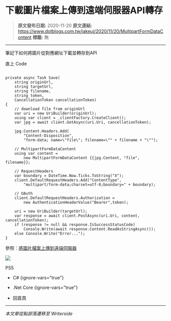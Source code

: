 # 下載圖片檔案上傳到遠端伺服器API轉存

> **原文發布日期:** 2020-11-20
> **原文連結:** https://www.dotblogs.com.tw/jakeuj/2020/11/20/MultipartFormDataContent
> **標籤:** 無

---

筆記下如何將圖片從對應網址下載並轉存到API

直上 Code

```

private async Task Save(
    string originUrl,
    string targetUrl,
    string filename,
    string token,
    CancellationToken cancellationToken)
{
    // download file from originUrl
    var uri = new UriBuilder(originUrl);
    using var client = _clientFactory.CreateClient();
    var jpg = await client.GetAsync(uri.Uri, cancellationToken);

    jpg.Content.Headers.Add(
        "Content-Disposition",
        "form-data; name=\"file\"; filename=\"" + filename + "\"");

    // MultipartFormDataContent
    using var content =
        new MultipartFormDataContent {{jpg.Content, "file", filename}};

    // RequestHeaders
    var boundary = DateTime.Now.Ticks.ToString("X");
    client.DefaultRequestHeaders.Add("ContentType",
        "multipart/form-data;charset=utf-8;boundary=" + boundary);

    // OAuth
    client.DefaultRequestHeaders.Authorization =
        new AuthenticationHeaderValue("Bearer",token);

    uri = new UriBuilder(targetUrl);
    var response = await client.PostAsync(uri.Uri, content, cancellationToken);
    if (response != null && response.IsSuccessStatusCode)
        Console.Write(await response.Content.ReadAsStringAsync());
    else Console.Write("Error...");
}
```

參照：[將圖片檔案上傳到遠端伺服器](https://csharpkh.blogspot.com/2019/05/CSharp-HttpClient-Upload-Image-Multipart-Content-MultipartFormDataContent.html)

![](https://card.psnprofiles.com/1/jakeuj.png)

PS5

* C#
{ignore-vars="true"}
* .Net Core
{ignore-vars="true"}

* 回首頁

---

*本文章從點部落遷移至 Writerside*
